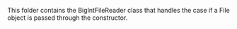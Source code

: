 This folder contains the BigIntFileReader class that handles the case if a File object is passed through the constructor.
